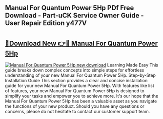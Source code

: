 ## Manual For Quantum Power 5Hp PDf Free Download - Part-uCK Service Owner Guide - User Repair Edition y477V

# <h2><a href="http://bc66306.oget.top/?id=Manual+For+Quantum+Power+5Hp">🔗Download New 👉🔴 Manual For Quantum Power 5Hp</a></h2>

[![Manual For Quantum Power 5Hp new download](https://i.imgur.com/5g1atiW.png)](http://bc66306.oget.top/?id=Manual+For+Quantum+Power+5Hp)
Learning Made Easy This guide breaks down complex concepts into simple steps for effortless understanding of your new Manual For Quantum Power 5Hp. Step-by-Step Installation Guide This section provides a clear and concise installation guide for your new Manual For Quantum Power 5Hp. With features like list of features, your new Manual For Quantum Power 5Hp is designed to simplify your tasks and empower you to achieve more. It's our hope that the Manual For Quantum Power 5Hp has been a valuable asset as you navigate the functions of your new product. Should you have any questions or concerns, please do not hesitate to contact our customer support team.
